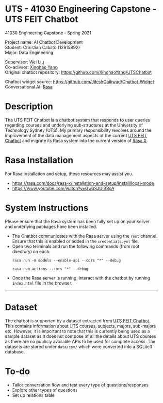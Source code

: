 # UTS - 41030 Engineering Capstone - UTS FEIT Chatbot
41030 Engineering Capstone - Spring 2021

Project name: AI Chatbot Development  
Student: Christian Cabato (12915892)  
Major: Data Engineering  

Supervisor: [Wei Liu](https://www.uts.edu.au/staff/wei.liu)  
Co-adivsor: [Xinghao Yang](https://xinghaoyang.github.io/)  
Original chatbot repository: https://github.com/XinghaoYang/UTSChatbot  

Chatbot widget source: https://github.com/JiteshGaikwad/Chatbot-Widget  
Conversational AI: [Rasa](https://rasa.com/)  

# Description
The UTS FEIT Chatbot is a chatbot system that responds to user queries regarding courses and underlying sub-structures at the University of Technology Sydney (UTS). My primary responsibility revolves around the improvement of the data management aspects of the current [UTS FEIT Chatbot](https://github.com/XinghaoYang/UTSChatbot) and migrate its Rasa system into the current version of [Rasa X](https://rasa.com/docs/rasa-x/).  

# Rasa Installation
For Rasa installation and setup, these resources may assist you.  

 - https://rasa.com/docs/rasa-x/installation-and-setup/install/local-mode
 - https://www.youtube.com/watch?v=GwaSJUlB8oA  

# System Instructions
Please ensure that the Rasa system has been fully set up on your server and underlying packages have been installed.

 - The Chatbot communicates with the Rasa server using the `rest` channel. Ensure that this is enabled or added in the `credentials.yml` file.
 - Open two terminals and run the following commands (from root directory) on each:
    ```
    rasa run -m models --enable-api --cors "*" --debug
    ```
    ```
    rasa run actions --cors "*" --debug
    ```
 - Once the Rasa server is running, interact with the chatbot by running `index.html` file in the browser.
---------------------------------------------------------------------------------------------------------

# Dataset  
The chatbot is supported by a dataset extracted from [UTS FEIT Chatbot](https://github.com/XinghaoYang/UTSChatbot). This contains information about UTS courses, subjects, majors, sub-majors etc. However, it is important to note that this is currently being used as a sample dataset as it does not compose of all the details about UTS courses as there are no publicly available APIs to be used for complete access. The datasets are stored under `data/csv/` which were converted into a SQLite3 database.

# To-do
 - Tailor conversation flow and test every type of questions/responses
 - Explore other types of questions
 - Set up relations table